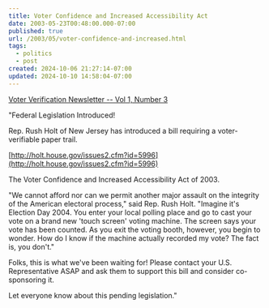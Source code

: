 ```yaml
---
title: Voter Confidence and Increased Accessibility Act
date: 2003-05-23T00:48:00.000-07:00
published: true
url: /2003/05/voter-confidence-and-increased.html
tags:
  - politics
  - post
created: 2024-10-06 21:27:14-07:00
updated: 2024-10-10 14:58:04-07:00
---
```


[Voter Verification Newsletter -- Vol 1, Number 3](http://verify.stanford.edu/EVOTE/NEWSLETTERS/v1n3.html "Voter Verification Newsletter -- Vol 1, Number 3")  
  
"Federal Legislation Introduced!  
  
Rep. Rush Holt of New Jersey has introduced a bill requiring a voter-verifiable paper trail.  
  
[http://holt.house.gov/issues2.cfm?id=5996](http://holt.house.gov/issues2.cfm?id=5996)  
  
The Voter Confidence and Increased Accessibility Act of 2003.  
  
"We cannot afford nor can we permit another major assault on the integrity of the American electoral process," said Rep. Rush Holt. "Imagine it's Election Day 2004. You enter your local polling place and go to cast your vote on a brand new 'touch screen' voting machine. The screen says your vote has been counted. As you exit the voting booth, however, you begin to wonder. How do I know if the machine actually recorded my vote? The fact is, you don't."  
  
Folks, this is what we've been waiting for! Please contact your U.S. Representative ASAP and ask them to support this bill and consider co-sponsoring it.  
  
Let everyone know about this pending legislation."